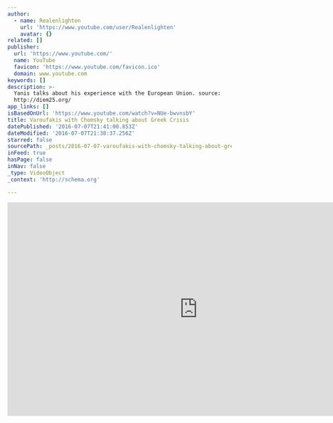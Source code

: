 ```yaml
---
author:
  - name: Realenlighten
    url: 'https://www.youtube.com/user/Realenlighten'
    avatar: {}
related: []
publisher:
  url: 'https://www.youtube.com/'
  name: YouTube
  favicon: 'https://www.youtube.com/favicon.ico'
  domain: www.youtube.com
keywords: []
description: >-
  Yanis talks about his experience with the European Union. source:
  http://diem25.org/
app_links: []
isBasedOnUrl: 'https://www.youtube.com/watch?v=NUe-bwvnsbY'
title: Varoufakis with Chomsky talking about Greek Crisis
datePublished: '2016-07-07T21:41:00.853Z'
dateModified: '2016-07-07T21:38:37.256Z'
starred: false
sourcePath: _posts/2016-07-07-varoufakis-with-chomsky-talking-about-greek-crisis.md
inFeed: true
hasPage: false
inNav: false
_type: VideoObject
_context: 'http://schema.org'

---
```

<iframe src="https://cdn.embedly.com/widgets/media.html?src=https%3A%2F%2Fwww.youtube.com%2Fembed%2FNUe-bwvnsbY%3Ffeature%3Doembed&amp;url=http%3A%2F%2Fwww.youtube.com%2Fwatch%3Fv%3DNUe-bwvnsbY&amp;image=https%3A%2F%2Fi.ytimg.com%2Fvi%2FNUe-bwvnsbY%2Fhqdefault.jpg&amp;key=b7d04c9b404c499eba89ee7072e1c4f7&amp;type=text%2Fhtml&amp;schema=youtube" width="854" height="480" scrolling="no" frameborder="0" allowfullscreen="" style=""></iframe>
